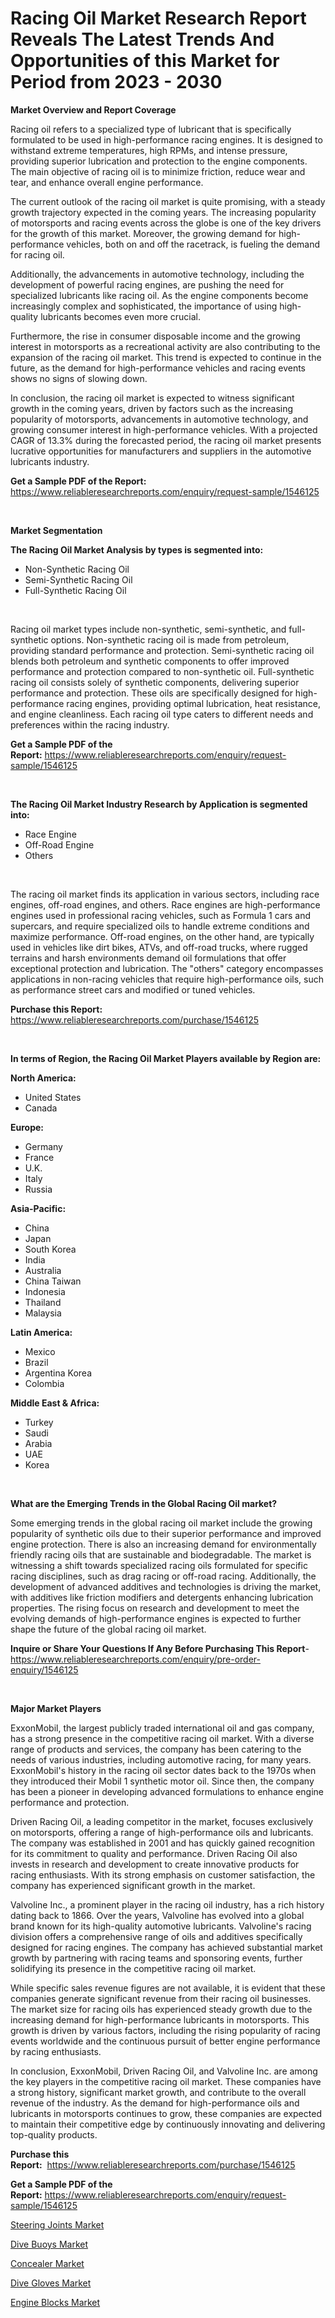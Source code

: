 <p><h1>Racing Oil Market Research Report Reveals The Latest Trends And Opportunities of this Market for Period from 2023 - 2030</h1></p><p><strong>Market Overview and Report Coverage</strong></p>
<p><p>Racing oil refers to a specialized type of lubricant that is specifically formulated to be used in high-performance racing engines. It is designed to withstand extreme temperatures, high RPMs, and intense pressure, providing superior lubrication and protection to the engine components. The main objective of racing oil is to minimize friction, reduce wear and tear, and enhance overall engine performance.</p><p>The current outlook of the racing oil market is quite promising, with a steady growth trajectory expected in the coming years. The increasing popularity of motorsports and racing events across the globe is one of the key drivers for the growth of this market. Moreover, the growing demand for high-performance vehicles, both on and off the racetrack, is fueling the demand for racing oil.</p><p>Additionally, the advancements in automotive technology, including the development of powerful racing engines, are pushing the need for specialized lubricants like racing oil. As the engine components become increasingly complex and sophisticated, the importance of using high-quality lubricants becomes even more crucial.</p><p>Furthermore, the rise in consumer disposable income and the growing interest in motorsports as a recreational activity are also contributing to the expansion of the racing oil market. This trend is expected to continue in the future, as the demand for high-performance vehicles and racing events shows no signs of slowing down.</p><p>In conclusion, the racing oil market is expected to witness significant growth in the coming years, driven by factors such as the increasing popularity of motorsports, advancements in automotive technology, and growing consumer interest in high-performance vehicles. With a projected CAGR of 13.3% during the forecasted period, the racing oil market presents lucrative opportunities for manufacturers and suppliers in the automotive lubricants industry.</p></p>
<p><strong>Get a Sample PDF of the Report:</strong> <a href="https://www.reliableresearchreports.com/enquiry/request-sample/1546125">https://www.reliableresearchreports.com/enquiry/request-sample/1546125</a></p>
<p>&nbsp;</p>
<p><strong>Market Segmentation</strong></p>
<p><strong>The Racing Oil Market Analysis by types is segmented into:</strong></p>
<p><ul><li>Non-Synthetic Racing Oil</li><li>Semi-Synthetic Racing Oil</li><li>Full-Synthetic Racing Oil</li></ul></p>
<p>&nbsp;</p>
<p><p>Racing oil market types include non-synthetic, semi-synthetic, and full-synthetic options. Non-synthetic racing oil is made from petroleum, providing standard performance and protection. Semi-synthetic racing oil blends both petroleum and synthetic components to offer improved performance and protection compared to non-synthetic oil. Full-synthetic racing oil consists solely of synthetic components, delivering superior performance and protection. These oils are specifically designed for high-performance racing engines, providing optimal lubrication, heat resistance, and engine cleanliness. Each racing oil type caters to different needs and preferences within the racing industry.</p></p>
<p><strong>Get a Sample PDF of the Report:</strong>&nbsp;<a href="https://www.reliableresearchreports.com/enquiry/request-sample/1546125">https://www.reliableresearchreports.com/enquiry/request-sample/1546125</a></p>
<p>&nbsp;</p>
<p><strong>The Racing Oil Market Industry Research by Application is segmented into:</strong></p>
<p><ul><li>Race Engine</li><li>Off-Road Engine</li><li>Others</li></ul></p>
<p>&nbsp;</p>
<p><p>The racing oil market finds its application in various sectors, including race engines, off-road engines, and others. Race engines are high-performance engines used in professional racing vehicles, such as Formula 1 cars and supercars, and require specialized oils to handle extreme conditions and maximize performance. Off-road engines, on the other hand, are typically used in vehicles like dirt bikes, ATVs, and off-road trucks, where rugged terrains and harsh environments demand oil formulations that offer exceptional protection and lubrication. The "others" category encompasses applications in non-racing vehicles that require high-performance oils, such as performance street cars and modified or tuned vehicles.</p></p>
<p><strong>Purchase this Report:</strong>&nbsp; <a href="https://www.reliableresearchreports.com/purchase/1546125">https://www.reliableresearchreports.com/purchase/1546125</a></p>
<p>&nbsp;</p>
<p><strong>In terms of Region, the Racing Oil Market Players available by Region are:</strong></p>
<p>
    <p> <strong> North America: </strong>
        <ul>
            <li>United States</li>
            <li>Canada</li>
        </ul>
        </p> 
    <p> <strong> Europe: </strong>
        <ul>
            <li>Germany</li>
            <li>France</li>
            <li>U.K.</li>
            <li>Italy</li>
            <li>Russia</li>
        </ul>
        </p> 
    <p> <strong> Asia-Pacific: </strong>
        <ul>
            <li>China</li>
            <li>Japan</li>
            <li>South Korea</li>
            <li>India</li>
            <li>Australia</li>
            <li>China Taiwan</li>
            <li>Indonesia</li>
            <li>Thailand</li>
            <li>Malaysia</li>
        </ul>
        </p> 
    <p> <strong> Latin America: </strong>
        <ul>
            <li>Mexico</li>
            <li>Brazil</li>
            <li>Argentina Korea</li>
            <li>Colombia</li>
        </ul>
        </p> 
    <p> <strong> Middle East & Africa: </strong>
        <ul>
            <li>Turkey</li>
            <li>Saudi</li>
            <li>Arabia</li>
            <li>UAE</li>
            <li>Korea</li>
        </ul>
    </p>
    </p>
<p>&nbsp;</p>
<p><strong>What are the Emerging Trends in the Global Racing Oil market?</strong></p>
<p><p>Some emerging trends in the global racing oil market include the growing popularity of synthetic oils due to their superior performance and improved engine protection. There is also an increasing demand for environmentally friendly racing oils that are sustainable and biodegradable. The market is witnessing a shift towards specialized racing oils formulated for specific racing disciplines, such as drag racing or off-road racing. Additionally, the development of advanced additives and technologies is driving the market, with additives like friction modifiers and detergents enhancing lubrication properties. The rising focus on research and development to meet the evolving demands of high-performance engines is expected to further shape the future of the global racing oil market.</p></p>
<p><strong>Inquire or Share Your Questions If Any Before Purchasing This Report</strong>- <a href="https://www.reliableresearchreports.com/enquiry/pre-order-enquiry/1546125">https://www.reliableresearchreports.com/enquiry/pre-order-enquiry/1546125</a></p>
<p>&nbsp;</p>
<p><strong>Major Market Players</strong></p>
<p><p>ExxonMobil, the largest publicly traded international oil and gas company, has a strong presence in the competitive racing oil market. With a diverse range of products and services, the company has been catering to the needs of various industries, including automotive racing, for many years. ExxonMobil's history in the racing oil sector dates back to the 1970s when they introduced their Mobil 1 synthetic motor oil. Since then, the company has been a pioneer in developing advanced formulations to enhance engine performance and protection.</p><p>Driven Racing Oil, a leading competitor in the market, focuses exclusively on motorsports, offering a range of high-performance oils and lubricants. The company was established in 2001 and has quickly gained recognition for its commitment to quality and performance. Driven Racing Oil also invests in research and development to create innovative products for racing enthusiasts. With its strong emphasis on customer satisfaction, the company has experienced significant growth in the market.</p><p>Valvoline Inc., a prominent player in the racing oil industry, has a rich history dating back to 1866. Over the years, Valvoline has evolved into a global brand known for its high-quality automotive lubricants. Valvoline's racing division offers a comprehensive range of oils and additives specifically designed for racing engines. The company has achieved substantial market growth by partnering with racing teams and sponsoring events, further solidifying its presence in the competitive racing oil market.</p><p>While specific sales revenue figures are not available, it is evident that these companies generate significant revenue from their racing oil businesses. The market size for racing oils has experienced steady growth due to the increasing demand for high-performance lubricants in motorsports. This growth is driven by various factors, including the rising popularity of racing events worldwide and the continuous pursuit of better engine performance by racing enthusiasts.</p><p>In conclusion, ExxonMobil, Driven Racing Oil, and Valvoline Inc. are among the key players in the competitive racing oil market. These companies have a strong history, significant market growth, and contribute to the overall revenue of the industry. As the demand for high-performance oils and lubricants in motorsports continues to grow, these companies are expected to maintain their competitive edge by continuously innovating and delivering top-quality products.</p></p>
<p><strong>Purchase this Report:</strong>&nbsp;&nbsp;<a href="https://www.reliableresearchreports.com/purchase/1546125">https://www.reliableresearchreports.com/purchase/1546125</a></p>
<p></p>
<p><strong>Get a Sample PDF of the Report:</strong>&nbsp;<a href="https://www.reliableresearchreports.com/enquiry/request-sample/1546125">https://www.reliableresearchreports.com/enquiry/request-sample/1546125</a></p>
<p><p><a href="https://github.com/ruslanpoljakovrd177/Market-Research-Report-List-1/blob/main/steering-joints-market.md">Steering Joints Market</a></p><p><a href="https://medium.com/@carolclarkson766/dive-buoys-market-size-reveals-the-best-marketing-channels-in-global-industry-0300a1ab0236">Dive Buoys Market</a></p><p><a href="https://medium.com/@gabriellemcgrath66/analyzing-concealer-market-global-industry-perspective-and-forecast-2023-to-2030-f7905f55d819">Concealer Market</a></p><p><a href="https://medium.com/@bernadetteball666/dive-gloves-market-the-key-to-successful-business-strategy-forecast-till-2030-8f4b051d69e3">Dive Gloves Market</a></p><p><a href="https://github.com/grishafomin4852/Market-Research-Report-List-1/blob/main/engine-blocks-market.md">Engine Blocks Market</a></p></p>
